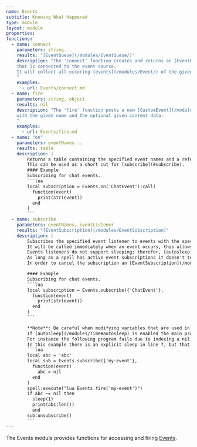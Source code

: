 ```yaml
---
name: Events
subtitle: Knowing What Happened
type: module
layout: module
properties:
functions:
  - name: connect
    parameters: string...
    results: "[EventQueue](/modules/EventQueue/)"
    description: "The 'connect' function creates and returns an [EventQueue](/modules/EventQueue/)
    that is connected to the event source.
    It will collect all occuring [events](/modules/Event/) of the given kind(s).
    "
    examples:
      - url: Events/connect.md
  - name: fire
    parameters: string, object
    results: nil
    description: "The 'fire' function posts a new [CustomEvent](/modules/CustomEvent/)
    with the given name and the optional given content data.
    "
    examples:
      - url: Events/fire.md
  - name: "on"
    parameters: eventNames...
    results: table
    description: |
        Returns a table containing the specified event names and a reference to [subscribe](#subscribe).
        This can be used as a short cut for [subscribe](#subscribe).
        #### Example
        Subscribing for chat events.
        ```lua
        local subscription = Events.on('ChatEvent'):call(
          function(event)
            print(str(event))
          end
        )
        ```
  - name: subscribe
    parameters: eventNames, eventListener
    results: "[EventSubscription](/modules/EventSubscription)"
    description: |
        Subscribes the specified event listener to events with the specified names.
        It will be called immediately when an event occurs, this allows events to be canceled.
        Events listeners do not support sleeping; therefor, [autosleep](/modules/Time#autosleep) is disabled and sleeping manually is treated as an illegal operation.
        As long as a spell has active event subscriptions it doesn't terminate so make sure to unsubscribe any event listeners that are no longer needed.
        In order to cancel the subscription an [EventSubscription](/modules/EventSubscription) is returned.

        #### Example
        Subscribing for chat events.
        ```lua
        local subscription = Events.subscribe({'ChatEvent'},
          function(event)
            print(str(event))
          end
        )
        ```

        **Note**: Be careful when modifying variables that are used in the main program.
        If [autosleep](/modules/Time#autosleep) is enabled the main program can fall asleep at any time and a variable might be modified in an awkward position.
        For instance the following program fails due to indexing a nil value in line 8 despite the nil check in line 6.
        In this example there is an explicit sleep in line 7, but that sleep could just as well be caused by [autosleep](/modules/Time#autosleep).
        ```lua
        local abc = 'abc'
        local sub = Events.subscribe({'my-event'},
          function(event)
            abc = nil
          end
        )
        spell:execute("lua Events.fire('my-event')")
        if abc ~= nil then
          sleep(1)
          print(abc:len())
          end
        sub:unsubscribe()
        ```
---
```


The <span class="notranslate">Events</span> module provides functions for accessing and firing [Events](/modules/Event/).

